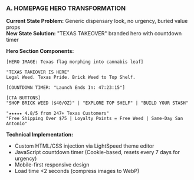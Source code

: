 ### A. HOMEPAGE HERO TRANSFORMATION

**Current State Problem:** Generic dispensary look, no urgency, buried value props  
**New State Solution:** "TEXAS TAKEOVER" branded hero with countdown timer

**Hero Section Components:**

```
[HERO IMAGE: Texas flag morphing into cannabis leaf]

"TEXAS TAKEOVER IS HERE"
Legal Weed. Texas Pride. Brick Weed to Top Shelf.

[COUNTDOWN TIMER: "Launch Ends In: 47:23:15"]

[CTA BUTTONS]
"SHOP BRICK WEED ($40/OZ)" | "EXPLORE TOP SHELF" | "BUILD YOUR STASH"

"★★★★★ 4.8/5 from 247+ Texas Customers"
"Free Shipping Over $75 | Loyalty Points = Free Weed | Same-Day San Antonio"
```

**Technical Implementation:**

- Custom HTML/CSS injection via LightSpeed theme editor
- JavaScript countdown timer (Cookie-based, resets every 7 days for urgency)
- Mobile-first responsive design
- Load time <2 seconds (compress images to WebP)
